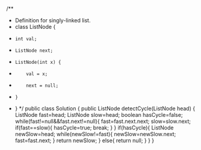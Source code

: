 /**
 * Definition for singly-linked list.
 * class ListNode {
 *     int val;
 *     ListNode next;
 *     ListNode(int x) {
 *         val = x;
 *         next = null;
 *     }
 * }
 */
public class Solution {
    public ListNode detectCycle(ListNode head) {
        ListNode fast=head;
        ListNode slow=head;
        boolean hasCycle=false;
        while(fast!=null&&fast.next!=null){
            fast=fast.next.next;
            slow=slow.next;
            if(fast==slow){
                hasCycle=true;
                break;
            }
        }
        if(hasCycle){
            ListNode newSlow=head;
            while(newSlow!=fast){
                newSlow=newSlow.next;
                fast=fast.next;
            }
            return newSlow;
        }
        else{
            return null;
        }
    }
}